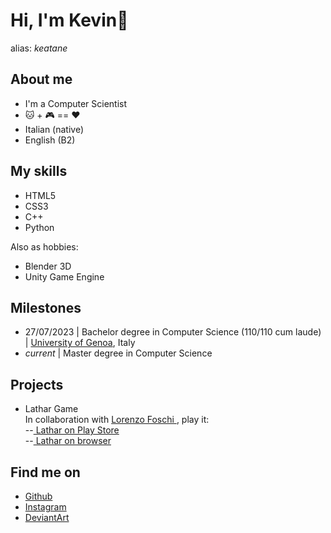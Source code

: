 # Hi, I'm Kevin📎
alias: <i>keatane</i>

## About me
- I'm a Computer Scientist
- 🐱 + 🎮 == ❤️ 
- Italian (native)
- English (B2)

## My skills
- HTML5
- CSS3
- C++
- Python

Also as hobbies:
- Blender 3D
- Unity Game Engine

## Milestones
- 27/07/2023 | Bachelor degree in Computer Science (110/110 cum laude) | <a href="https://unige.it">University of Genoa</a>, Italy
- <i>current</i> | Master degree in Computer Science 

## Projects
- Lathar Game  
  In collaboration with <a href="https://ihcsof.github.io/lorenzofoschi/">Lorenzo Foschi </a>, play it:    
  --<a href="https://play.google.com/store/apps/details?id=com.Uot_Company.LatharGame"> Lathar on Play Store </a>  
  --<a href="https://play.unity.com/mg/other/webgl-builds-253106"> Lathar on browser </a>

## Find me on
- <a href="https://github.com/keatane" target="_blank" aria-label="GitHub">Github</a>
- <a href="https://www.instagram.com/kevin_levin33/" target="_blank" aria-label="LinkedIn">Instagram</a>
- <a href="https://www.deviantart.com/kyukographics" target="_blank" aria-label="Twitter">DeviantArt</a>
